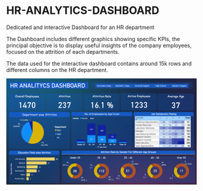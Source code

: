 # HR-ANALYTICS-DASHBOARD
Dedicated and interactive Dashboard for an HR department

The Dashboard includes different graphics showing specific KPIs,  the principal objective is to display useful insights of the company employees, focused on the attrition of each departments. 

The data used for the interactive dashboard contains around 15k rows and different columns on the HR department.

![Dashboard](https://github.com/JorgeSC98/HR-ANALYTICS-DASHBOARD/blob/main/Dashboard1.png)

